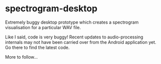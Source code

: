 spectrogram-desktop
===================

Extremely buggy desktop prototype which creates a spectrogram visualisation for a particular WAV file. 

Like I said, code is very buggy! Recent updates to audio-processing internals may not have been carried over from the Android application yet. Go there to find the latest code.

More to follow...
